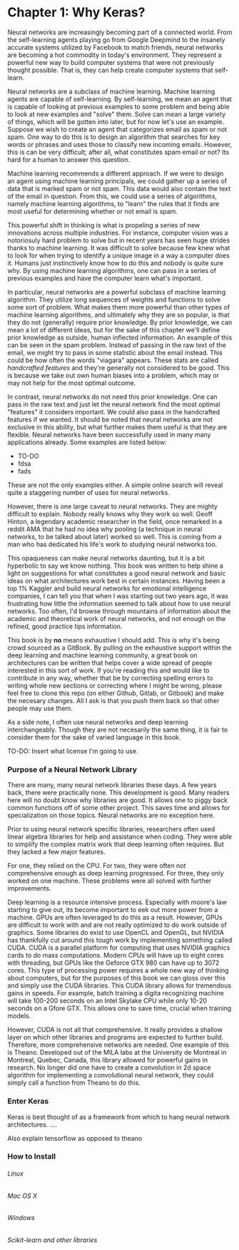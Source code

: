 # Chapter 1: Why Keras?

Neural networks are increasingly becoming part of a connected world. From the
self-learning agents playing go from Google Deepmind to the insanely accurate
systems utilized by Facebook to match friends, neural networks are becoming a
hot commodity in today's environment. They represent a powerful new way to
build computer systems that were not previously thought possible. That is, they
can help create computer systems that self-learn.

Neural networks are a subclass of machine learning. Machine learning agents are
capable of self-learning. By self-learning, we mean an agent that is capable of
looking at previous examples to some problem and being able to look at new
examples and "solve" them. Solve can mean a large variety of things, which will
be gotten into later, but for now let's use an example. Suppose we wish to create
an agent that categorizes email as spam or not spam. One way to
do this is to design an algorithm that searches for key words or phrases and uses
those to classify new incoming emails. However, this is can be very difficult;
after all, what constitutes spam email or not? Its hard for a human to answer this
question.

Machine learning recommends a different approach. If we were to design an agent
using machine learning principals, we could gather up a series of data that is
marked spam or not spam. This data would also contain the text of the email in
question. From this, we could use a series of algorithms, namely machine learning
algorithms, to "learn" the rules that it finds are most useful for determining
whether or not email is spam.

This powerful shift in thinking is what is propeling a series of new innovations
across multiple industries. For instance, computer vision was a notoriosuly hard
problem to solve but in recent years has seen huge strides thanks to machine
learning. It was difficult to solve because few knew what to look for when trying
to identify a unique image in a way a computer does it. Humans just instinctively
know how to do this and nobody is quite sure why. By using machine learning
algorithms, one can pass in a series of previous examples and have the computer
learn what's important.

In particular, neural networks are a powerful subclass of machine learning
algorithm. They utilize long sequences of weights and functions to solve some
sort of problem. What makes them more powerful than other types of machine
learning algorithms, and ultimately why they are so popular, is that they do not
(generally) require prior knowledge. By prior knowledge, we can mean a lot of
different ideas, but for the sake of this chapter we'll define prior knowledge
as outside, human inflected information. An example of this can be seen in the
spam problem. Instead of passing in the raw text of the email, we might try to
pass in some statistic about the email instead. This could be how often the words
"viagara" appears. These stats are called _handcrafted features_ and they're
generally not considered to be good. This is because we take out own human biases
into a problem, which may or may not help for the most optimal outcome.

In contrast, neural networks do not need this prior knowledge. One can pass in the
raw text and just let the neural network find the most optimal "features" it
considers important. We could also pass in the handcrafted features if we wanted.
It should be noted that neural networks are not exclusive in this ability, but
what further makes them useful is that they are flexible. Neural networks have
been successfully used in many many applications already. Some examples are
listed below:

* TO-DO
* fdsa
* fads

These are not the only examples either. A simple online search will reveal quite
a staggering number of uses for neural networks.

However, there is one large caveat to neural networks. They are mighty difficult
to explain. Nobody really knows why they work so well. Geoff Hinton, a legendary
academic researcher in the field, once remarked in a reddit AMA that he had no
idea why pooling (a technique in neural networks, to be talked about later)
worked so well. This is coming from a man who has dedicated his life's work to
studying neural networks too.

This opaqueness can make neural networks daunting, but it is a bit hyperbolic to
say we know nothing. This book was written to help shine a light on suggestions
for what constitutes a good neural network and basic ideas on what architectures
work best in certain instances. Having been a top 1% Kaggler and build neural
networks for emotional intelligence companies, I can tell you that when I was
starting out two years ago, it was frustrating how little the information seemed
to talk about how to use neural networks. Too often, I'd browse through mountains
of information about the academic and theoretical work of neural networks, and not
enough on the refined, good practice tips information.

This book is by __no__ means exhaustive I should add. This is why it's being crowd
sourced as a GitBook. By pulling on the exhaustive support within the deep learning
and machine learning community, a great book on architectures can be written that
helps cover a wide spread of people interested in this sort of work. If you're reading
this and would like to contribute in any way, whether that be by correcting
spelling errors to writing whole new sections or correcting where I might be
wrong, please feel free to clone this repo (on either Github, Gitlab, or Gitbook)
and make the necesary changes. All I ask is that you push them back so that
other people may use them.

As a side note, I often use neural networks and deep learning interchangeably.
Though they are not necesarily the same thing, it is fair to consider them
for the sake of varied language in this book. 

TO-DO: Insert what license I'm going to use.



### Purpose of a Neural Network Library

There are many, many neural network libraries these days. A few years back,
there were practically none. This development is good. Many readers here will
no doubt know why libraries are good. It allows one to piggy back common
functions off of some other project. This saves time and allows for specialization
on those topics. Neural networks are no exception here.

Prior to using neural network specific libraries, researchers often used linear
algebra libraries for help and assistance when coding. They were able to simplify
the complex matrix work that deep learning often requires. But they lacked a few
major features.

For one, they relied on the CPU. For two, they were often not comprehensive enough
as deep learning progressed. For three, they only worked on one machine. These
problems were all solved with further improvements. 

Deep learning is a resource intensive process. Especially with moore's law
starting to give out, its become important to eek out more power from a machine.
GPUs are often leveraged to do this as a result. However, GPUs are difficult to
work with and are not really optimized to do work outside of graphics. Some
libraries do exist to use OpenCL and OpenGL, but NVIDIA has thankfully cut
around this tough work by implementing something called CUDA. CUDA is a parallel
platform for computing that uses NVIDIA graphics cards to do mass computations.
Modern CPUs will have up to eight cores with threading, but GPUs like the
Geforce GTX 980 can have up to 3072 cores. This type of processing power requires
a whole new way of thinking about computers, but for the purposes of this book
we can gloss over this and simply use the CUDA libraries. This CUDA library
allows for tremendous gains in speeds. For example, batch training a digita
recognizing machine will take 100-200 seconds on an Intel Skylake CPU while only
10-20 seconds on a Gfore GTX. This allows one to save time, crucial when training
models.

However, CUDA is not all that comprehensive. It really provides a shallow layer
on which other libraries and programs are expected to further build. Therefore,
more comprehensive networks are needed. One example of this is Theano. Developed
out of the MILA labs at the University de Montreal in Montreal, Quebec, Canada,
this library allowed for powerful gains in research. No longer did one have to
create a convolution in 2d space algorithm for implementing a convolutional
neural network, they could simply call a function from Theano to do this. 



### Enter Keras

Keras is best thought of as a framework from which to hang neural network
architectures. ....

Also explain tensorflow as opposed to theano


### How to Install

###### Linux


###### Mac OS X


###### Windows


###### Scikit-learn and other libraries